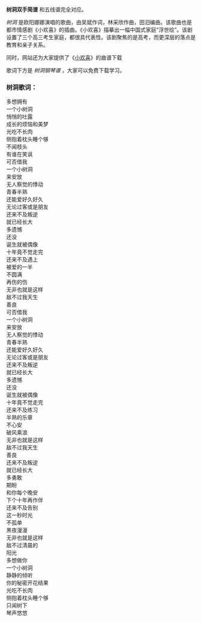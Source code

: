 

**树洞双手简谱** 和五线谱完全对应。

_树洞_
是欧阳娜娜演唱的歌曲，由吴斌作词，林采欣作曲，田汨编曲。该歌曲也是都市情感剧《小欢喜》的插曲。《小欢喜》描摹出一幅中国式家庭“浮世绘”。该剧设置了三个高三考生家庭，都很具代表性。该剧聚焦的是高考，而更深层的落点是教育和亲子关系。

同时，网站还为大家提供了《[小欢喜](Music-10652-小欢喜-小欢喜同名主题曲.html "小欢喜")》的曲谱下载

歌词下方是 _树洞钢琴谱_ ，大家可以免费下载学习。

### 树洞歌词：

多想拥有  
一个小树洞  
悄悄的吐露  
成长的烦恼和美梦  
光吃不长肉  
侧抱着枕头睡个够  
不闻枝头  
有谁在笑讽  
可否借我  
一个小树洞  
来安放  
无人察觉的悸动  
青春半熟  
还能爱好久好久  
无论过客或是朋友  
还来不及叛逆  
就已经长大  
多遗憾  
还没  
诞生就被偶像  
十年竟不觉走完  
还来不及遇上  
被爱的一半  
不圆满  
再伤的伤  
无非也就是这样  
敌不过我天生  
善良  
可否借我  
一个小树洞  
来安放  
无人察觉的悸动  
青春半熟  
还能爱好久好久  
无论过客或是朋友  
还来不及叛逆  
就已经长大  
多遗憾  
还没  
诞生就被偶像  
十年竟不觉走完  
还来不及练习  
半熟的乐章  
不心安  
破风乘浪  
无非也就是这样  
敌不过我天生  
善良  
还来不及叛逆  
就已经长大  
多勇敢  
期盼  
和你每个晚安  
下个十年再作伴  
还来不及告别  
这一秒时光  
不孤单  
黑夜漫漫  
无非也就是这样  
敌不过清晨的  
阳光  
多想做你  
一个小树洞  
静静的倾听  
你的秘密开花结果  
光吃不长肉  
侧抱着枕头睡个够  
只闻树下  
琴声悠悠

